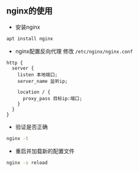 ## nginx的使用

* 安装nginx
```sh
apt install nginx
```

* nginx配置反向代理
  修改 `/etc/nginx/nginx.conf`
```
http {
  server {
    listen 本地端口;
    server_name 监听ip;
    
    location / {
      proxy_pass 目标ip:端口;
    }
  }
}
```

* 验证是否正确

```sh
nginx -t
```

* 重启并加载新的配置文件
```sh
nginx -s reload
```